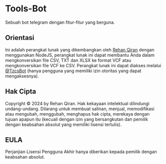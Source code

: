 # Tools-Bot
Sebuah bot telegram dengan fitur-fitur yang berguna.
## Orientasi
Ini adalah perangkat lunak yang dikembangkan oleh <a href='https://t.me/kcpix' target='_blank'>Rehan Qiran</a> dengan menggunakan NodeJS, perangkat lunak ini dapat membantu Anda dalam mengkonversikan file CSV, TXT dan XLSX ke format VCF atau mengkonversikan file VCF ke CSV. Perangkat lunak ini dapat diakses melalui <a href='https://t.me/tzcsbot' target='_blank'>@TzcsBot</a> (hanya pengguna yang memiliki izin otoritas yang dapat mengaksesnya).
## Hak Cipta
Copyright © 2024 by Rehan Qiran. Hak kekayaan intelektual dilindungi undang-undang. Dilarang untuk membuat salinan, menjual, memodifikasi atau mengubah, menggubah, menghapus hak cipta, merekaya dengan tujuan apapun itu (kecuali dengan izin yang bersangkutan dan pemilik dengan keabsahan absolut yang memiliki lisensi tertulis).
## EULA
Perjanjian Lisensi Pengguna Akhir hanya diberikan kepada pemilik dengan keabsahan absolut.